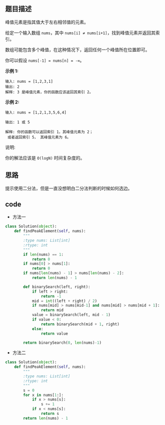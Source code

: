 ## 题目描述

峰值元素是指其值大于左右相邻值的元素。

给定一个输入数组 `nums`，其中 `nums[i] ≠ nums[i+1]`，找到峰值元素并返回其索引。

数组可能包含多个峰值，在这种情况下，返回任何一个峰值所在位置即可。

你可以假设 `nums[-1] = nums[n] = -∞`。

**示例 1:**

    输入: nums = [1,2,3,1]
    输出: 2
    解释: 3 是峰值元素，你的函数应该返回其索引 2。

**示例 2:**

    输入: nums = [1,2,1,3,5,6,4]
    
    输出: 1 或 5 
    
    解释: 你的函数可以返回索引 1，其峰值元素为 2；
     或者返回索引 5， 其峰值元素为 6。

说明:

你的解法应该是 `O(logN)` 时间复杂度的。

## 思路

提示使用二分法，但是一直没想明白二分法判断的时候如何选边。

## code

- 方法一

```python
class Solution(object):
    def findPeakElement(self, nums):
        """
        :type nums: List[int]
        :rtype: int
        """
        if len(nums) == 1:
            return 0
        if nums[0] > nums[1]:
            return 0
        if nums[len(nums) - 1] > nums[len(nums) - 2]:
            return len(nums) - 1

        def binarySearch(left, right):
            if left > right:
                return -1
            mid = int((left + right) / 2)
            if nums[mid] > nums[mid-1] and nums[mid] > nums[mid + 1]:
                return mid
            value = binarySearch(left, mid - 1)
            if value < 0:
                return binarySearch(mid + 1, right)
            else:
                return value

        return binarySearch(0, len(nums)-1)
```

- 方法二

```python
class Solution(object):
    def findPeakElement(self, nums):
        """
        :type nums: List[int]
        :rtype: int
        """
        s = 0
        for x in nums[1:]:
            if x > nums[s]:
                s += 1
            if x < nums[s]:
                return s
        return len(nums) - 1
```